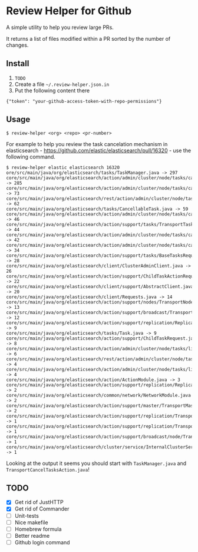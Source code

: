 Review Helper for Github
========================

A simple utility to help you review large PRs.

It returns a list of files modified within a PR sorted by the number of changes.

## Install

1. `TODO`
2. Create a file `~/.review-helper.json.in`
3. Put the following content there
  ```
{"token": "your-github-access-token-with-repo-permissions"}
  ```

## Usage

```
$ review-helper <org> <repo> <pr-number>
```

For example to help you review the task cancelation mechanism in elasticsearch -
https://github.com/elastic/elasticsearch/pull/16320 - use the following command.

```
$ review-helper elastic elasticsearch 16320
ore/src/main/java/org/elasticsearch/tasks/TaskManager.java -> 297
core/src/main/java/org/elasticsearch/action/admin/cluster/node/tasks/cancel/TransportCancelTasksAction.java -> 285
core/src/main/java/org/elasticsearch/action/admin/cluster/node/tasks/cancel/CancelTasksRequest.java -> 73
core/src/main/java/org/elasticsearch/rest/action/admin/cluster/node/tasks/RestCancelTasksAction.java -> 62
core/src/main/java/org/elasticsearch/tasks/CancellableTask.java -> 59
core/src/main/java/org/elasticsearch/action/admin/cluster/node/tasks/cancel/CancelTasksAction.java -> 46
core/src/main/java/org/elasticsearch/action/support/tasks/TransportTasksAction.java -> 44
core/src/main/java/org/elasticsearch/action/admin/cluster/node/tasks/cancel/CancelTasksResponse.java -> 42
core/src/main/java/org/elasticsearch/action/admin/cluster/node/tasks/cancel/CancelTasksRequestBuilder.java -> 34
core/src/main/java/org/elasticsearch/action/support/tasks/BaseTasksRequest.java -> 28
core/src/main/java/org/elasticsearch/client/ClusterAdminClient.java -> 26
core/src/main/java/org/elasticsearch/action/support/ChildTaskActionRequest.java -> 22
core/src/main/java/org/elasticsearch/client/support/AbstractClient.java -> 20
core/src/main/java/org/elasticsearch/client/Requests.java -> 14
core/src/main/java/org/elasticsearch/action/support/nodes/TransportNodesAction.java -> 13
core/src/main/java/org/elasticsearch/action/support/broadcast/TransportBroadcastAction.java -> 12
core/src/main/java/org/elasticsearch/action/support/replication/ReplicationRequest.java -> 9
core/src/main/java/org/elasticsearch/tasks/Task.java -> 9
core/src/main/java/org/elasticsearch/action/support/ChildTaskRequest.java -> 8
core/src/main/java/org/elasticsearch/action/admin/cluster/node/tasks/list/ListTasksResponse.java -> 6
core/src/main/java/org/elasticsearch/rest/action/admin/cluster/node/tasks/RestListTasksAction.java -> 4
core/src/main/java/org/elasticsearch/action/admin/cluster/node/tasks/list/TransportListTasksAction.java -> 4
core/src/main/java/org/elasticsearch/action/ActionModule.java -> 3
core/src/main/java/org/elasticsearch/action/support/replication/ReplicationTask.java -> 2
core/src/main/java/org/elasticsearch/common/network/NetworkModule.java -> 2
core/src/main/java/org/elasticsearch/action/support/master/TransportMasterNodeAction.java -> 2
core/src/main/java/org/elasticsearch/action/support/replication/TransportReplicationAction.java -> 1
core/src/main/java/org/elasticsearch/action/support/replication/TransportBroadcastReplicationAction.java -> 1
core/src/main/java/org/elasticsearch/action/support/broadcast/node/TransportBroadcastByNodeAction.java -> 1
core/src/main/java/org/elasticsearch/cluster/service/InternalClusterService.java -> 1
```

Looking at the output it seems you should start with `TaskManager.java` and
`TransportCancelTasksAction.java`!


## TODO

- [X] Get rid of JustHTTP
- [X] Get rid of Commander
- [ ] Unit-tests
- [ ] Nice makefile
- [ ] Homebrew formula
- [ ] Better readme
- [ ] Github login command
